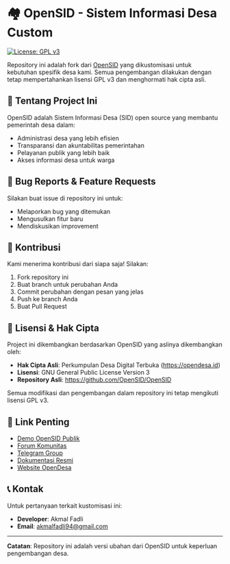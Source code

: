 # 🏘️ OpenSID - Sistem Informasi Desa Custom

[![License: GPL v3](https://img.shields.io/badge/License-GPLv3-blue.svg)](https://www.gnu.org/licenses/gpl-3.0)

Repository ini adalah fork dari [OpenSID](https://github.com/OpenSID/OpenSID) yang dikustomisasi untuk kebutuhan spesifik desa kami. Semua pengembangan dilakukan dengan tetap mempertahankan lisensi GPL v3 dan menghormati hak cipta asli.

## 🎯 Tentang Project Ini

OpenSID adalah Sistem Informasi Desa (SID) open source yang membantu pemerintah desa dalam:
- Administrasi desa yang lebih efisien
- Transparansi dan akuntabilitas pemerintahan
- Pelayanan publik yang lebih baik  
- Akses informasi desa untuk warga


## 🐛 Bug Reports & Feature Requests

Silakan buat issue di repository ini untuk:
- Melaporkan bug yang ditemukan
- Mengusulkan fitur baru
- Mendiskusikan improvement

## 🤝 Kontribusi

Kami menerima kontribusi dari siapa saja! Silakan:
1. Fork repository ini
2. Buat branch untuk perubahan Anda
3. Commit perubahan dengan pesan yang jelas
4. Push ke branch Anda
5. Buat Pull Request


## 📄 Lisensi & Hak Cipta

Project ini dikembangkan berdasarkan OpenSID yang aslinya dikembangkan oleh:
- **Hak Cipta Asli**: Perkumpulan Desa Digital Terbuka (https://opendesa.id)
- **Lisensi**: GNU General Public License Version 3
- **Repository Asli**: https://github.com/OpenSID/OpenSID

Semua modifikasi dan pengembangan dalam repository ini tetap mengikuti lisensi GPL v3.

## 🔗 Link Penting

- [Demo OpenSID Publik](https://demosid.opendesa.id)
- [Forum Komunitas](https://www.facebook.com/groups/komunitasopendesa)
- [Telegram Group](https://t.me/komunitasopensidstop)
- [Dokumentasi Resmi](https://github.com/opensid/opensid/wiki)
- [Website OpenDesa](https://opendesa.id)

## 📞 Kontak

Untuk pertanyaan terkait kustomisasi ini:
- **Developer**: Akmal Fadli
- **Email**: akmalfadli94@gmail.com

---

**Catatan**: Repository ini adalah versi ubahan dari OpenSID untuk keperluan pengembangan desa. 
